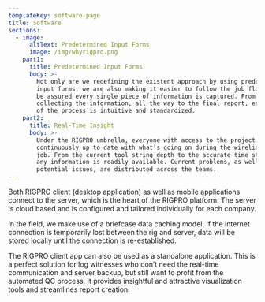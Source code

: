 ```yaml
---
templateKey: software-page
title: Software
sections:
  - image:
      altText: Predetermined Input Forms
      image: /img/whyrigpro.png
    part1:
      title: Predetermined Input Forms
      body: >-
        Not only are we redefining the existent approach by using predetermined
        input forms, we are also making it easier to follow the job flow and to
        be assured every single piece of information is captured. From
        collecting the information, all the way to the final report, each step
        of the process is intuitive and standardized.
    part2:
      title: Real-Time Insight
      body: >-
        Under the RIGPRO umbrella, everyone with access to the project is
        continuously up to date with what’s going on during the wireline logging
        job. From the current tool string depth to the accurate time statistics,
        any information is readily available. Current problems, as well as
        potential issues, are distributed across the teams.
---
```

Both RIGPRO client (desktop application) as well as mobile applications connect to the server, which is the heart of  the RIGPRO platform. The server is cloud based and is configured and tailored individually for each company.

In the field, we make use of a briefcase data caching model. If the internet connection is temporarily lost between the  rig and server, data will be stored locally until the connection is re-established.

The RIGPRO client app can also be used as a standalone application. This is a perfect solution for log witnesses who  don’t need the real-time communication and server backup, but still want to profit from the automated QC process. 
It provides insightful and attractive visualization tools and streamlines report creation.
